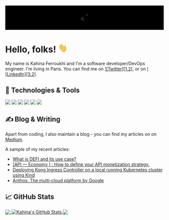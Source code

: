 <!-- More info, tips and tricks for making GitHub Profile README can be found in my article at https://towardsdatascience.com/build-a-stunning-readme-for-your-github-profile-9b80434fe5d7 -->

![Header](https://raw.githubusercontent.com/andromedakah/andromedakah/master/readme_header.gif "Header")

# Hello, folks! <img src="https://raw.githubusercontent.com/andromedakah/andromedakah/master/wave.gif" width="30px" height="30px" />

My name is Kahina Ferroukhi and I'm a software developer/DevOps engineer. I'm living in Paris. You can find me on [![Twitter][1.2]][1],  or on [![LinkedIn][3.2]][3].

## 🔧 Technologies & Tools
![](https://img.shields.io/badge/OS-Linux-informational?style=flat&logo=linux&logoColor=white&color=2bbc8a)
![](https://img.shields.io/badge/Code-Python-informational?style=flat&logo=python&logoColor=white&color=2bbc8a)
![](https://img.shields.io/badge/Shell-Bash-informational?style=flat&logo=gnu-bash&logoColor=white&color=2bbc8a)
![](https://img.shields.io/badge/Tools-PostgreSQL-informational?style=flat&logo=postgresql&logoColor=white&color=2bbc8a)
![](https://img.shields.io/badge/Tools-Docker-informational?style=flat&logo=docker&logoColor=white&color=2bbc8a)
![](https://img.shields.io/badge/Tools-Kubernetes-informational?style=flat&logo=kubernetes&logoColor=white&color=2bbc8a)

## &#x270d; Blog & Writing

Apart from coding, I also maintain a blog - you can find my articles on on [Medium](https://medium.com/@kahina.ferroukhi).

A sample of my recent articles:

<!-- BLOG-POST-LIST:START -->
- [What is DEFI and its use case?](https://medium.com/@kahina.ferroukhi/what-is-defi-and-its-use-case-481ba9d0382b)
- [[API — Economy ] : How to define your API monetization strategy.](https://medium.com/@kahina.ferroukhi/api-economy-how-to-define-your-api-monetization-strategy-f826e0a419e6)
- [Deploying Kong Ingress Controller on a local running Kubernetes cluster using Kind](https://medium.com/@kahina.ferroukhi/deploying-kong-ingress-controller-on-a-local-running-kubernetes-cluster-using-kind-4ee86f4ebd0b)
- [Anthos: The multi-cloud platform by Google](https://medium.com/@kahina.ferroukhi/anthos-the-multi-cloud-platform-by-google-593a58235605)
<!-- BLOG-POST-LIST:END -->

## &#x1f4c8; GitHub Stats

<a href="https://github.com/andromedakah/andromedakah">
  <img align="center" src="https://github-readme-stats.vercel.app/api/top-langs/?username=andromedakah&hide=java,html,tex&title_color=ffffff&text_color=c9cacc&icon_color=2bbc8a&bg_color=1d1f21&langs_count=3" />
</a>
<a href="https://github.com/andromedakah/andromedakah">
  <img align="center" src="https://github-readme-stats.vercel.app/api?username=andromedakah&show_icons=true&line_height=27&count_private=true&title_color=ffffff&text_color=c9cacc&icon_color=2bbc8a&bg_color=1d1f21" alt="Kahina's GitHub Stats" />
</a>

<a href="https://github.com/andromedakah/bookchain">
  <img align="center" src="https://github-readme-stats.vercel.app/api/pin/?username=andromedakah&repo=bookchain&title_color=ffffff&text_color=c9cacc&icon_color=2bbc8a&bg_color=1d1f21" />
</a>
  

<!-- links to your social media accounts -->

[1]: https://twitter.com/KahinaFerri
[2]: https://github.com/andromedakah
[3]: https://www.linkedin.com/in/kahinaf


<!-- Resources -->
<!-- Icons: https://simpleicons.org/ -->
<!-- GitHub Stats: https://github.com/anuraghazra/github-readme-stats -->
<!-- Emojis: https://emojipedia.org/emoji/ -->
<!-- HTML Emojis: https://www.fileformat.info/index.htm -->
<!-- Shields: https://shields.io/ -->
<!-- Awesome GitHub Profile README: [https://github.com/abhisheknaiidu/awesome-github-profile-readme](https://github.com/MartinHeinz/MartinHeinz) -->
